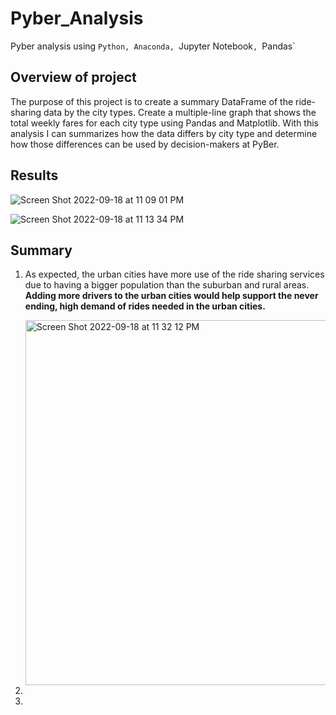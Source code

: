 # Pyber_Analysis
Pyber analysis using `Python, Anaconda, `Jupyter Notebook`, `Pandas`

## Overview of project

The purpose of this project is to create a summary DataFrame of the ride-sharing data by the city types. Create a multiple-line graph that shows the total weekly fares for each city type using Pandas and Matplotlib. With this analysis I can summarizes how the data differs by city type and determine how those differences can be used by decision-makers at PyBer.

## Results

![Screen Shot 2022-09-18 at 11 09 01 PM](https://user-images.githubusercontent.com/110702997/190948517-9cd823c4-9460-4f91-8591-ba9d7e54e1b2.png)

![Screen Shot 2022-09-18 at 11 13 34 PM](https://user-images.githubusercontent.com/110702997/190948834-3d50bce3-4dd2-4954-b421-279b12119629.png)

## Summary

1) As expected, the urban cities have more use of the ride sharing services due to having a bigger population than the suburban and rural areas.
   **Adding more drivers to the urban cities would help support the never ending, high demand of rides needed in the urban cities.**
   
   <img width="584" alt="Screen Shot 2022-09-18 at 11 32 12 PM" src="https://user-images.githubusercontent.com/110702997/190950202-2bbacc52-d2b1-4b3e-bd07-542ca917e2de.png">

2)
3) 
